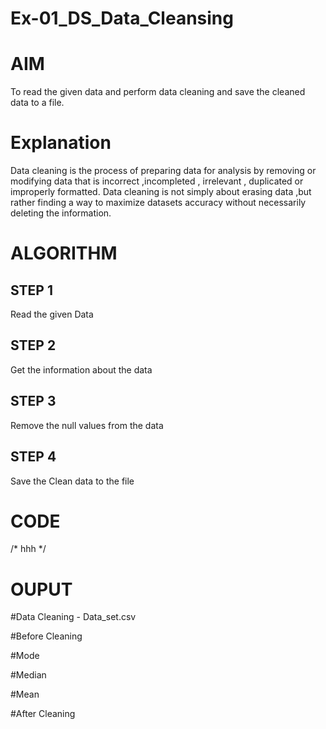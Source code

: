 # Ex-01_DS_Data_Cleansing
# AIM
To read the given data and perform data cleaning and save the cleaned data to a file.

# Explanation
Data cleaning is the process of preparing data for analysis by removing or modifying data that is incorrect ,incompleted , irrelevant , duplicated or improperly formatted. Data cleaning is not simply about erasing data ,but rather finding a way to maximize datasets accuracy without necessarily deleting the information.

# ALGORITHM
## STEP 1
Read the given Data
## STEP 2
Get the information about the data

## STEP 3
Remove the null values from the data

## STEP 4
Save the Clean data to the file

# CODE
/*
hhh
*/


# OUPUT
#Data Cleaning - Data_set.csv

#Before Cleaning

#Mode

#Median

#Mean 

#After Cleaning
